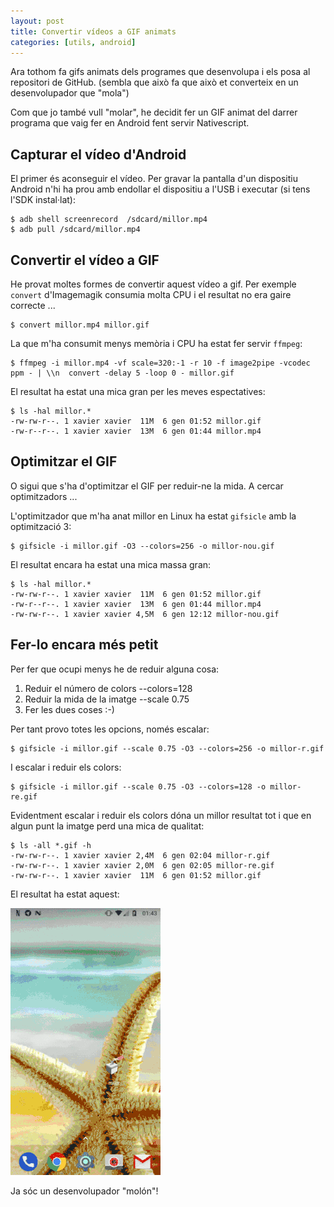 ```yaml
---
layout: post
title: Convertir vídeos a GIF animats
categories: [utils, android]
---
```

Ara tothom fa gifs animats dels programes que desenvolupa i els posa al repositori de GitHub. (sembla que això fa que això et converteix en un desenvolupador que "mola")

Com que jo també vull "molar", he decidit fer un GIF animat del darrer programa que vaig fer en Android fent servir Nativescript.

## Capturar el vídeo d'Android

El primer és aconseguir el vídeo. Per gravar la pantalla d'un dispositiu Android n'hi ha prou amb endollar el dispositiu a l'USB i executar (si tens l'SDK instal·lat):

    $ adb shell screenrecord  /sdcard/millor.mp4
    $ adb pull /sdcard/millor.mp4

## Convertir el vídeo a GIF

He provat moltes formes de convertir aquest vídeo a gif. Per exemple `convert` d'Imagemagik consumia molta CPU i el resultat no era gaire correcte ...

    $ convert millor.mp4 millor.gif

La que m'ha consumit menys memòria i CPU ha estat fer servir `ffmpeg`:

    $ ffmpeg -i millor.mp4 -vf scale=320:-1 -r 10 -f image2pipe -vcodec ppm - | \\n  convert -delay 5 -loop 0 - millor.gif

El resultat ha estat una mica gran per les meves espectatives:

    $ ls -hal millor.*
    -rw-rw-r--. 1 xavier xavier  11M  6 gen 01:52 millor.gif
    -rw-r--r--. 1 xavier xavier  13M  6 gen 01:44 millor.mp4


## Optimitzar el GIF
O sigui que s'ha d'optimitzar el GIF per  reduir-ne la mida. A cercar optimitzadors ...

L'optimitzador que m'ha anat millor en Linux ha estat `gifsicle` amb la optimització 3:

    $ gifsicle -i millor.gif -O3 --colors=256 -o millor-nou.gif

El resultat encara ha estat una mica massa gran:

    $ ls -hal millor.*
    -rw-rw-r--. 1 xavier xavier  11M  6 gen 01:52 millor.gif
    -rw-r--r--. 1 xavier xavier  13M  6 gen 01:44 millor.mp4
    -rw-rw-r--. 1 xavier xavier 4,5M  6 gen 12:12 millor-nou.gif

## Fer-lo encara més petit

Per fer que ocupi menys he de reduir alguna cosa:

1. Reduir el número de colors --colors=128
2. Reduir la mida de la imatge --scale 0.75
3. Fer les dues coses :-)

Per tant provo totes les opcions, només escalar:

    $ gifsicle -i millor.gif --scale 0.75 -O3 --colors=256 -o millor-r.gif

I escalar i reduir els colors:

    $ gifsicle -i millor.gif --scale 0.75 -O3 --colors=128 -o millor-re.gif

Evidentment escalar i reduir els colors dóna un millor resultat tot i que en algun punt la imatge perd una mica de qualitat:

    $ ls -all *.gif -h
    -rw-rw-r--. 1 xavier xavier 2,4M  6 gen 02:04 millor-r.gif
    -rw-rw-r--. 1 xavier xavier 2,0M  6 gen 02:05 millor-re.gif
    -rw-rw-r--. 1 xavier xavier  11M  6 gen 01:52 millor.gif

El resultat ha estat aquest:

![Resultat](https://raw.githubusercontent.com/utrescu/ElMillorMenjar/master/readme/millor.gif)

Ja sóc un desenvolupador "molón"!


